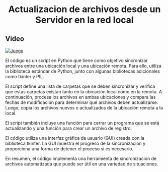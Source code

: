 <h1 align="center">Actualizacion de archivos desde un Servidor en la red local</h1>


## Video

[![Juego](https://img.youtube.com/vi/XF1zy-ZCT-8/0.jpg)](https://www.youtube.com/watch?v=XF1zy-ZCT-8)

<p >
El código es un script en Python que tiene como objetivo sincronizar archivos entre una ubicación local y una ubicación remota. Para ello, utiliza la biblioteca estándar de Python, junto con algunas bibliotecas adicionales como tkinter y PIL.

El script define una lista de carpetas que se deben sincronizar y verifica que estas carpetas existan tanto en la ubicación local como en la remota. A continuación, procesa los archivos en ambas ubicaciones y compara las fechas de modificación para determinar qué archivos deben actualizarse. Luego, copia los archivos nuevos o actualizados de la ubicación remota a la local.

El script también incluye una función para cerrar un programa que se está actualizando y una función para crear un archivo de registro.

El código utiliza una interfaz gráfica de usuario (GUI) creada con la biblioteca tkinter. La GUI muestra el progreso de la sincronización y proporciona una forma de detener el proceso si es necesario.

En resumen, el código implementa una herramienta de sincronización de archivos automatizada que puede ser útil en una variedad de situaciones.


</p>
